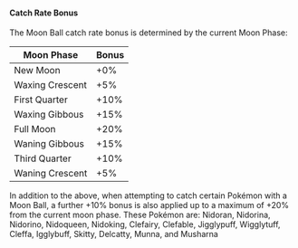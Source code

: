 #### Catch Rate Bonus

The Moon Ball catch rate bonus is determined by the current Moon Phase:

| Moon Phase | Bonus |
| -------- | -------- |
| New Moon | +0% |
| Waxing Crescent | +5% |
| First Quarter | +10% |
| Waxing Gibbous | +15% |
| Full Moon | +20% |
| Waning Gibbous | +15% |
| Third Quarter | +10% |
| Waning Crescent | +5% |


In addition to the above, when attempting to catch certain Pokémon with a Moon Ball, a further +10% bonus is also applied up to a maximum of +20% from the current moon phase.
These Pokémon are:
Nidoran, Nidorina, Nidorino, Nidoqueen, Nidoking, Clefairy, Clefable, Jigglypuff, Wigglytuff, Cleffa, Igglybuff, Skitty, Delcatty, Munna, and Musharna